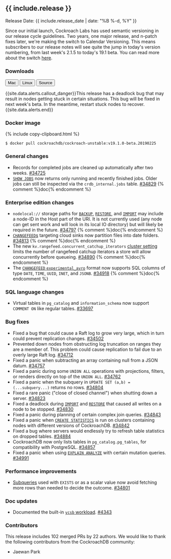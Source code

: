 <h2 id="{{ include.release | slugify }}">{{ include.release }}</h2>

Release Date: {{ include.release_date | date: "%B %-d, %Y" }}

Since our initial launch, Cockroach Labs has used semantic versioning in our release cycle guidelines. Two years, one major release, and n-patch fixes later, we're making the switch to Calendar Versioning. This means subscribers to our release notes will see quite the jump in today's version numbering, from last week's 2.1.5 to today's 19.1 beta. You can read more about the switch [here](https://www.cockroachlabs.com/blog/calendar-versioning).

<h3 id="v19-1-0-beta-20190225-downloads">Downloads</h3>

<div id="os-tabs" class="clearfix os-tabs_button-outline-primary">
    <a href="https://binaries.cockroachdb.com/cockroach-v19.1.0-beta.20190225.darwin-10.9-amd64.tgz"><button id="mac" data-eventcategory="mac-binary-release-notes">Mac</button></a>
    <a href="https://binaries.cockroachdb.com/cockroach-v19.1.0-beta.20190225.linux-amd64.tgz"><button id="linux" data-eventcategory="linux-binary-release-notes">Linux</button></a>
    <a href="https://binaries.cockroachdb.com/cockroach-v19.1.0-beta.20190225.src.tgz"><button id="source" data-eventcategory="source-release-notes">Source</button></a>
</div>

{{site.data.alerts.callout_danger}}This release has a deadlock bug that may result in nodes getting stuck in certain situations. This bug will be fixed in next week's beta. In the meantime, restart stuck nodes to recover.{{site.data.alerts.end}}

<h3 id="v19-1-0-beta-20190225-docker-image">Docker image</h3>

{% include copy-clipboard.html %}
~~~shell
$ docker pull cockroachdb/cockroach-unstable:v19.1.0-beta.20190225
~~~

<h3 id="v19-1-0-beta-20190225-general-changes">General changes</h3>

- Records for completed jobs are cleaned up automatically after two weeks. [#34725][#34725]
- [`SHOW JOBS`](../v19.1/show-jobs.html) now returns only running and recently finished jobs. Older jobs can still be inspected via the `crdb_internal.jobs` table. [#34829][#34829] {% comment %}doc{% endcomment %}

<h3 id="v19-1-0-beta-20190225-enterprise-edition-changes">Enterprise edition changes</h3>

- `nodelocal://` storage paths for [`BACKUP`](../v19.1/backup.html), [`RESTORE`](../v19.1/restore.html), and [`IMPORT`](../v19.1/import.html) may include a node-ID in the Host part of the URI. It is not currently used (any node can get sent work and will look in its local IO directory) but will likely be required in the future. [#34797][#34797] {% comment %}doc{% endcomment %}
- [`CHANGEFEED`s](../v19.1/create-changefeed.html) targeting cloud sinks now partition files into date folders. [#34813][#34813] {% comment %}doc{% endcomment %}
- The new `kv.rangefeed.concurrent_catchup_iterators` [cluster setting](../v19.1/cluster-settings.html) limits the number of rangefeed catchup iterators a store will allow concurrently before queueing. [#34890][#34890] {% comment %}doc{% endcomment %}
- The [`CHANGEFEED` `experimental_avro`](../v19.1/create-changefeed.html#options) format now supports SQL columns of type `DATE`, `TIME`, `UUID`, `INET`, and `JSONB`. [#34918][#34918] {% comment %}doc{% endcomment %}

<h3 id="v19-1-0-beta-20190225-sql-language-changes">SQL language changes</h3>

- Virtual tables in `pg_catalog` and `information_schema` now support `COMMENT ON` like regular tables. [#33697][#33697]

<h3 id="v19-1-0-beta-20190225-bug-fixes">Bug fixes</h3>

- Fixed a bug that could cause a Raft log to grow very large, which in turn could prevent replication changes. [#34502][#34502]
- Prevented down nodes from obstructing log truncation on ranges they are a member of. This problem could cause replication to fail due to an overly large Raft log. [#34712][#34712]
- Fixed a panic when subtracting an array containing null from a JSON datum. [#34757][#34757]
- Fixed a panic during some `UNION ALL` operations with projections, filters, or renders directly on top of the `UNION ALL`. [#34762][#34762]
- Fixed a panic when the subquery in `UPDATE SET (a,b) = (...subquery...)` returns no rows. [#34804][#34804]
- Fixed a rare panic ("close of closed channel") when shutting down a server. [#34823][#34823]
- Fixed a deadlock during [`IMPORT`](../v19.1/import.html) and [`RESTORE`](../v19.1/restore.html) that caused all writes on a node to be stopped. [#34830][#34830]
- Fixed a panic during planning of certain complex join queries. [#34843][#34843]
- Fixed a panic when [`CREATE STATISTICS`](../v19.1/create-statistics.html) is run on clusters containing nodes with different versions of CockroachDB. [#34842][#34842]
- Fixed a bug where servers would endlessly try to refresh table statistics on dropped tables. [#34884][#34884]
- CockroachDB now only lists tables in `pg_catalog.pg_tables`, for compatibility with PostgreSQL. [#34857][#34857]
- Fixed a panic when using [`EXPLAIN ANALYZE`](../v19.1/explain-analyze.html) with certain mutation queries. [#34991][#34991]

<h3 id="v19-1-0-beta-20190225-performance-improvements">Performance improvements</h3>

- [Subqueries](../v19.1/subqueries.html) used with `EXISTS` or as a scalar value now avoid fetching more rows than needed to decide the outcome. [#34801][#34801]

<h3 id="v19-1-0-beta-20190225-doc-updates">Doc updates</h3>

- Documented the built-in [`ycsb` workload](../v19.1/cockroach-workload.html). [#4343][#4343]

<h3 id="v19-1-0-beta-20190225-contributors">Contributors</h3>

This release includes 102 merged PRs by 22 authors. We would like to thank the following contributors from the CockroachDB community:

- Jaewan Park

[#33697]: https://github.com/cockroachdb/cockroach/pull/33697
[#34301]: https://github.com/cockroachdb/cockroach/pull/34301
[#34502]: https://github.com/cockroachdb/cockroach/pull/34502
[#34712]: https://github.com/cockroachdb/cockroach/pull/34712
[#34725]: https://github.com/cockroachdb/cockroach/pull/34725
[#34757]: https://github.com/cockroachdb/cockroach/pull/34757
[#34762]: https://github.com/cockroachdb/cockroach/pull/34762
[#34797]: https://github.com/cockroachdb/cockroach/pull/34797
[#34801]: https://github.com/cockroachdb/cockroach/pull/34801
[#34804]: https://github.com/cockroachdb/cockroach/pull/34804
[#34813]: https://github.com/cockroachdb/cockroach/pull/34813
[#34823]: https://github.com/cockroachdb/cockroach/pull/34823
[#34829]: https://github.com/cockroachdb/cockroach/pull/34829
[#34830]: https://github.com/cockroachdb/cockroach/pull/34830
[#34842]: https://github.com/cockroachdb/cockroach/pull/34842
[#34843]: https://github.com/cockroachdb/cockroach/pull/34843
[#34857]: https://github.com/cockroachdb/cockroach/pull/34857
[#34884]: https://github.com/cockroachdb/cockroach/pull/34884
[#34890]: https://github.com/cockroachdb/cockroach/pull/34890
[#34906]: https://github.com/cockroachdb/cockroach/pull/34906
[#34918]: https://github.com/cockroachdb/cockroach/pull/34918
[#34991]: https://github.com/cockroachdb/cockroach/pull/34991
[#4343]: https://github.com/cockroachdb/docs/pull/4343
